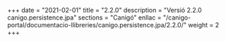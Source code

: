 +++
date        = "2021-02-01"
title       = "2.2.0"
description = "Versió 2.2.0 canigo.persistence.jpa"
sections    = "Canigó"
enllac		= "/canigo-portal/documentacio-llibreries/canigo.persistence.jpa/2.2.0/"
weight		= 2
+++
